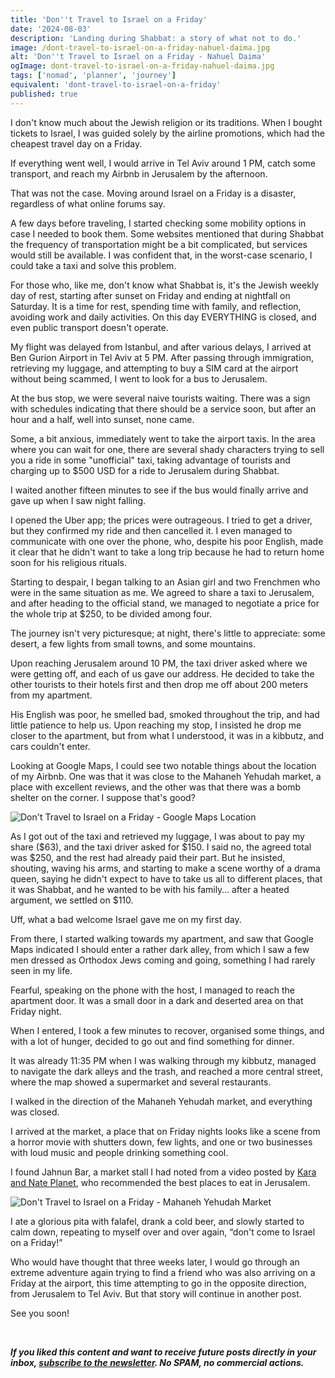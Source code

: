 ```yaml
---
title: 'Don''t Travel to Israel on a Friday'
date: '2024-08-03'
description: 'Landing during Shabbat: a story of what not to do.'
image: /dont-travel-to-israel-on-a-friday-nahuel-daima.jpg
alt: 'Don''t Travel to Israel on a Friday - Nahuel Daima'
ogImage: dont-travel-to-israel-on-a-friday-nahuel-daima.jpg
tags: ['nomad', 'planner', 'journey']
equivalent: 'dont-travel-to-israel-on-a-friday'
published: true
---
```


I don't know much about the Jewish religion or its traditions. When I bought tickets to Israel, I was guided solely by the airline promotions, which had the cheapest travel day on a Friday. 

If everything went well, I would arrive in Tel Aviv around 1 PM, catch some transport, and reach my Airbnb in Jerusalem by the afternoon. 

That was not the case. Moving around Israel on a Friday is a disaster, regardless of what online forums say.

A few days before traveling, I started checking some mobility options in case I needed to book them. Some websites mentioned that during Shabbat the frequency of transportation might be a bit complicated, but services would still be available. I was confident that, in the worst-case scenario, I could take a taxi and solve this problem.

For those who, like me, don't know what Shabbat is, it's the Jewish weekly day of rest, starting after sunset on Friday and ending at nightfall on Saturday. It is a time for rest, spending time with family, and reflection, avoiding work and daily activities. On this day EVERYTHING is closed, and even public transport doesn't operate.

My flight was delayed from Istanbul, and after various delays, I arrived at Ben Gurion Airport in Tel Aviv at 5 PM. After passing through immigration, retrieving my luggage, and attempting to buy a SIM card at the airport without being scammed, I went to look for a bus to Jerusalem.

At the bus stop, we were several naive tourists waiting. There was a sign with schedules indicating that there should be a service soon, but after an hour and a half, well into sunset, none came.

Some, a bit anxious, immediately went to take the airport taxis. In the area where you can wait for one, there are several shady characters trying to sell you a ride in some "unofficial" taxi, taking advantage of tourists and charging up to $500 USD for a ride to Jerusalem during Shabbat.

I waited another fifteen minutes to see if the bus would finally arrive and gave up when I saw night falling.

I opened the Uber app; the prices were outrageous. I tried to get a driver, but they confirmed my ride and then cancelled it. I even managed to communicate with one over the phone, who, despite his poor English, made it clear that he didn't want to take a long trip because he had to return home soon for his religious rituals.

Starting to despair, I began talking to an Asian girl and two Frenchmen who were in the same situation as me. We agreed to share a taxi to Jerusalem, and after heading to the official stand, we managed to negotiate a price for the whole trip at $250, to be divided among four.

The journey isn't very picturesque; at night, there's little to appreciate: some desert, a few lights from small towns, and some mountains.

Upon reaching Jerusalem around 10 PM, the taxi driver asked where we were getting off, and each of us gave our address. He decided to take the other tourists to their hotels first and then drop me off about 200 meters from my apartment.

His English was poor, he smelled bad, smoked throughout the trip, and had little patience to help us. Upon reaching my stop, I insisted he drop me closer to the apartment, but from what I understood, it was in a kibbutz, and cars couldn't enter.

Looking at Google Maps, I could see two notable things about the location of my Airbnb. One was that it was close to the Mahaneh Yehudah market, a place with excellent reviews, and the other was that there was a bomb shelter on the corner. I suppose that's good?

![Don't Travel to Israel on a Friday - Google Maps Location](/dont-travel-to-israel-on-a-friday-location.jpg)

As I got out of the taxi and retrieved my luggage, I was about to pay my share ($63), and the taxi driver asked for $150. I said no, the agreed total was $250, and the rest had already paid their part. But he insisted, shouting, waving his arms, and starting to make a scene worthy of a drama queen, saying he didn't expect to have to take us all to different places, that it was Shabbat, and he wanted to be with his family… after a heated argument, we settled on $110.

Uff, what a bad welcome Israel gave me on my first day.

From there, I started walking towards my apartment, and saw that Google Maps indicated I should enter a rather dark alley, from which I saw a few men dressed as Orthodox Jews coming and going, something I had rarely seen in my life.

Fearful, speaking on the phone with the host, I managed to reach the apartment door. It was a small door in a dark and deserted area on that Friday night.

When I entered, I took a few minutes to recover, organised some things, and with a lot of hunger, decided to go out and find something for dinner.

It was already 11:35 PM when I was walking through my kibbutz, managed to navigate the dark alleys and the trash, and reached a more central street, where the map showed a supermarket and several restaurants.

I walked in the direction of the Mahaneh Yehudah market, and everything was closed.

I arrived at the market, a place that on Friday nights looks like a scene from a horror movie with shutters down, few lights, and one or two businesses with loud music and people drinking something cool.

I found Jahnun Bar, a market stall I had noted from a video posted by [Kara and Nate Planet](https://www.youtube.com/watch?v=NkmWjZIM-Xc), who recommended the best places to eat in Jerusalem.

![Don't Travel to Israel on a Friday - Mahaneh Yehudah Market](/dont-travel-to-israel-on-a-friday-market.jpg)

I ate a glorious pita with falafel, drank a cold beer, and slowly started to calm down, repeating to myself over and over again, “don't come to Israel on a Friday!”

Who would have thought that three weeks later, I would go through an extreme adventure again trying to find a friend who was also arriving on a Friday at the airport, this time attempting to go in the opposite direction, from Jerusalem to Tel Aviv. But that story will continue in another post.

See you soon!

<br>

***If you liked this content and want to receive future posts directly in your inbox, <a data-formkit-toggle="ba0d8bc4f0" href="https://nahueldaima.ck.page/ba0d8bc4f0">subscribe to the newsletter</a>. No SPAM, no commercial actions.***

